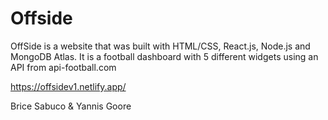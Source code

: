 # Offside

OffSide is a website that was built with HTML/CSS, React.js, Node.js and MongoDB Atlas. It is a football dashboard with 5 different widgets using an API from api-football.com  
  
https://offsidev1.netlify.app/  
  
Brice Sabuco & Yannis Goore
